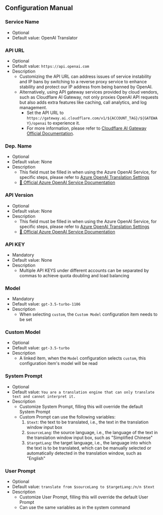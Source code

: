 ## Configuration Manual

### Service Name

- Optional
- Default value: OpenAI Translator

### API URL

- Optional
- Default value: `https://api.openai.com`
- Description
  - Customizing the API URL can address issues of service instability and IP bans by switching to a reverse proxy service to enhance stability and protect our IP address from being banned by OpenAI.
  - Alternatively, using API gateway services provided by cloud vendors, such as Cloudflare AI Gateway, not only proxies OpenAI API requests but also adds extra features like caching, call analytics, and log management.
    - Set the API URL to `https://gateway.ai.cloudflare.com/v1/${ACCOUNT_TAG}/${GATEWAY}/openai` to experience it.
    - For more information, please refer to [Cloudflare AI Gateway Official Documentation](https://developers.cloudflare.com/ai-gateway/).

### Dep. Name

- Optional
- Default value: None
- Description
  - This field must be filled in when using the Azure OpenAI Service, for specific steps, please refer to [Azure OpenAI Translation Settings](https://bobtranslate.com/service/translate/azureopenai.html)
  - [🔗 Official Azure OpenAI Service Documentation](https://learn.microsoft.com/en-us/azure/cognitive-services/openai/chatgpt-quickstart?tabs=command-line&pivots=rest-api)

### API Version

- Optional
- Default value: None
- Description
  - This field must be filled in when using the Azure OpenAI Service, for specific steps, please refer to [Azure OpenAI Translation Settings](https://bobtranslate.com/service/translate/azureopenai.html)
  - [🔗 Official Azure OpenAI Service Documentation](https://learn.microsoft.com/en-us/azure/cognitive-services/openai/chatgpt-quickstart?tabs=command-line&pivots=rest-api)

### API KEY

- Mandatory
- Default value: None
- Description
  - Multiple API KEYS under different accounts can be separated by commas to achieve quota doubling and load balancing

### Model

- Mandatory
- Default value: `gpt-3.5-turbo-1106`
- Description
  - When selecting `custom`, the `Custom Model` configuration item needs to be set

### Custom Model

- Optional
- Default value: `gpt-3.5-turbo`
- Description
  - A linked item, when the `Model` configuration selects `custom`, this configuration item's model will be read

### System Prompt

- Optional
- Default value: `You are a translation engine that can only translate text and cannot interpret it.`
- Description
  - Customize System Prompt, filling this will override the default System Prompt
  - Custom Prompt can use the following variables:
    1. `$text`: the text to be translated, i.e., the text in the translation window input box
    2. `$sourceLang`: the source language, i.e., the language of the text in the translation window input box, such as "Simplified Chinese"
    3. `$targetLang`: the target language, i.e., the language into which the text is to be translated, which can be manually selected or automatically detected in the translation window, such as "English"

### User Prompt

- Optional
- Default value: `translate from $sourceLang to $targetLang:/n/n $text`
- Description
  - Customize User Prompt, filling this will override the default User Prompt
  - Can use the same variables as in the system command
